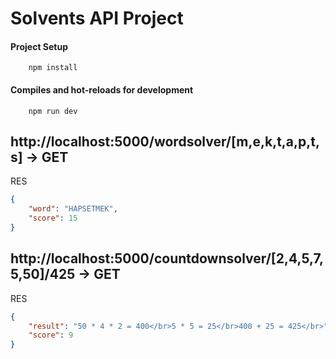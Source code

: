 # Solvents API Project

#### Project Setup
```
    npm install
```
#### Compiles and hot-reloads for development
```
    npm run dev
```

## http://localhost:5000/wordsolver/[m,e,k,t,a,p,t,s] -> GET

RES
```json
{
    "word": "HAPSETMEK",
    "score": 15
}
```

## http://localhost:5000/countdownsolver/[2,4,5,7,5,50]/425 -> GET

RES
```json
{
    "result": "50 * 4 * 2 = 400</br>5 * 5 = 25</br>400 + 25 = 425</br>",
    "score": 9
}
```
